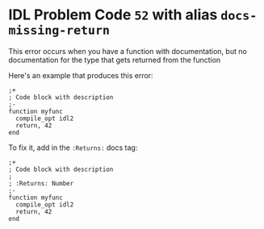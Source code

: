 # IDL Problem Code `52` with alias `docs-missing-return`

<!--@include: ./severity/docs_error.md-->

This error occurs when you have a function with documentation, but no documentation for the type that gets returned from the function

Here's an example that produces this error:

```idl{1,2,3}
;+
; Code block with description
;-
function myfunc
  compile_opt idl2
  return, 42
end
```

To fix it, add in the `:Returns:` docs tag:

```idl{4}
;+
; Code block with description
;
; :Returns: Number
;-
function myfunc
  compile_opt idl2
  return, 42
end
```
